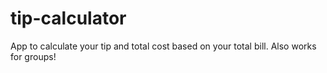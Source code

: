 # tip-calculator
App to calculate your tip and total cost based on your total bill. Also works for groups!
